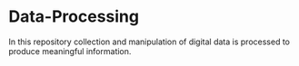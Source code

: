 # Data-Processing
In this repository collection and manipulation of digital data is processed to produce meaningful information. 
